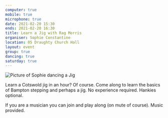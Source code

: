 ```yaml
---
computer: true
mobile: true
microphone: true
date: 2021-02-20 15:30
ends: 2021-02-20 16:30
title: Learn a Jig with Rag Morris
organiser: Sophie Constantine
location: 05 Draughty Church Hall
layout: event
group: true
dancing: true
saturday: true
---
```

![Picture of Sophie dancing a Jig]({{site.baseurl}}/assets/event_jig.jpg)

Learn a Cotswold jig in an hour? Of course. Come along to learn the basics of Bampton stepping and perhaps a jig. No experience required. Hankies optional.

If you are a musician you can join and play along (on mute of course). Music provided.
